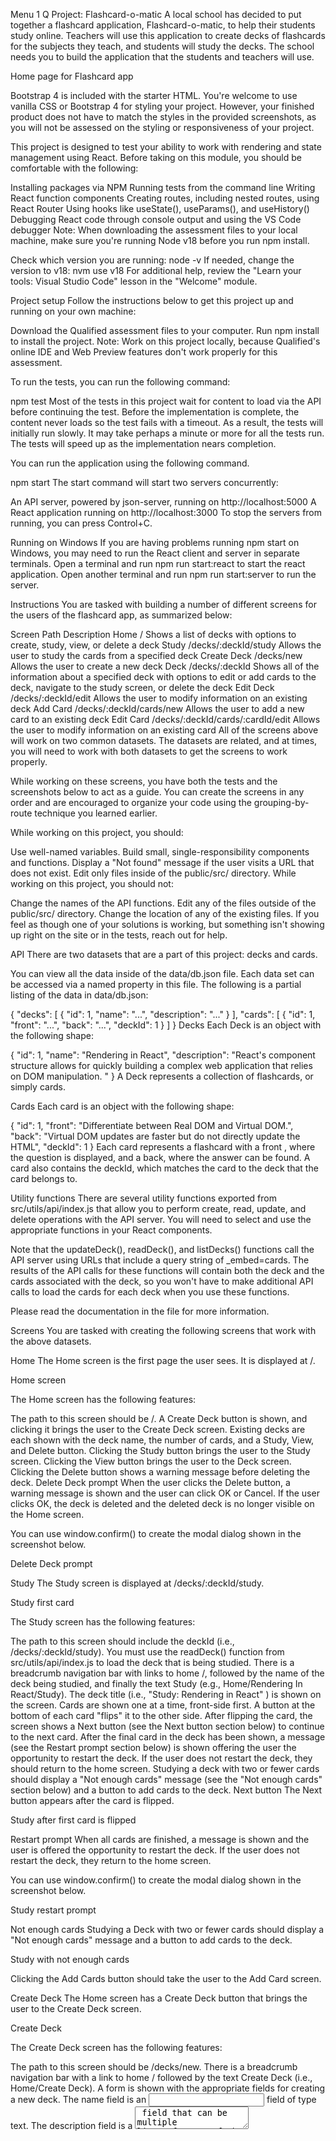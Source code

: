 
Menu
1
Q
Project: Flashcard-o-matic
A local school has decided to put together a flashcard application, Flashcard-o-matic, to help their students study online. Teachers will use this application to create decks of flashcards for the subjects they teach, and students will study the decks. The school needs you to build the application that the students and teachers will use.

Home page for Flashcard app

Bootstrap 4 is included with the starter HTML. You're welcome to use vanilla CSS or Bootstrap 4 for styling your project. However, your finished product does not have to match the styles in the provided screenshots, as you will not be assessed on the styling or responsiveness of your project.

This project is designed to test your ability to work with rendering and state management using React. Before taking on this module, you should be comfortable with the following:

Installing packages via NPM
Running tests from the command line
Writing React function components
Creating routes, including nested routes, using React Router
Using hooks like useState(), useParams(), and useHistory()
Debugging React code through console output and using the VS Code debugger
Note: When downloading the assessment files to your local machine, make sure you're running Node v18 before you run npm install.

Check which version you are running: node -v
If needed, change the version to v18: nvm use v18
For additional help, review the "Learn your tools: Visual Studio Code" lesson in the "Welcome" module.

Project setup
Follow the instructions below to get this project up and running on your own machine:

Download the Qualified assessment files to your computer.
Run npm install to install the project.
Note: Work on this project locally, because Qualified's online IDE and Web Preview features don't work properly for this assessment.

To run the tests, you can run the following command:

npm test
Most of the tests in this project wait for content to load via the API before continuing the test. Before the implementation is complete, the content never loads so the test fails with a timeout. As a result, the tests will initially run slowly. It may take perhaps a minute or more for all the tests run. The tests will speed up as the implementation nears completion.

You can run the application using the following command.

npm start
The start command will start two servers concurrently:

An API server, powered by json-server, running on http://localhost:5000
A React application running on http://localhost:3000
To stop the servers from running, you can press Control+C.

Running on Windows
If you are having problems running npm start on Windows, you may need to run the React client and server in separate terminals. Open a terminal and run npm run start:react to start the react application. Open another terminal and run npm run start:server to run the server.

Instructions
You are tasked with building a number of different screens for the users of the flashcard app, as summarized below:

Screen	Path	Description
Home	/	Shows a list of decks with options to create, study, view, or delete a deck
Study	/decks/:deckId/study	Allows the user to study the cards from a specified deck
Create Deck	/decks/new	Allows the user to create a new deck
Deck	/decks/:deckId	Shows all of the information about a specified deck with options to edit or add cards to the deck, navigate to the study screen, or delete the deck
Edit Deck	/decks/:deckId/edit	Allows the user to modify information on an existing deck
Add Card	/decks/:deckId/cards/new	Allows the user to add a new card to an existing deck
Edit Card	/decks/:deckId/cards/:cardId/edit	Allows the user to modify information on an existing card
All of the screens above will work on two common datasets. The datasets are related, and at times, you will need to work with both datasets to get the screens to work properly.

While working on these screens, you have both the tests and the screenshots below to act as a guide. You can create the screens in any order and are encouraged to organize your code using the grouping-by-route technique you learned earlier.

While working on this project, you should:

Use well-named variables.
Build small, single-responsibility components and functions.
Display a "Not found" message if the user visits a URL that does not exist.
Edit only files inside of the public/src/ directory.
While working on this project, you should not:

Change the names of the API functions.
Edit any of the files outside of the public/src/ directory.
Change the location of any of the existing files.
If you feel as though one of your solutions is working, but something isn't showing up right on the site or in the tests, reach out for help.

API
There are two datasets that are a part of this project: decks and cards.

You can view all the data inside of the data/db.json file. Each data set can be accessed via a named property in this file. The following is a partial listing of the data in data/db.json:

{
  "decks": [
    {
      "id": 1,
      "name": "...",
      "description": "..."
    }
  ],
  "cards": [
    {
      "id": 1,
      "front": "...",
      "back": "...",
      "deckId": 1
    }
  ]
}
Decks
Each Deck is an object with the following shape:

{
  "id": 1,
  "name": "Rendering in React",
  "description": "React's component structure allows for quickly building a complex web application that relies on DOM manipulation. "
}
A Deck represents a collection of flashcards, or simply cards.

Cards
Each card is an object with the following shape:

{
  "id": 1,
  "front": "Differentiate between Real DOM and Virtual DOM.",
  "back": "Virtual DOM updates are faster but do not directly update the HTML",
  "deckId": 1
}
Each card represents a flashcard with a front , where the question is displayed, and a back, where the answer can be found. A card also contains the deckId, which matches the card to the deck that the card belongs to.

Utility functions
There are several utility functions exported from src/utils/api/index.js that allow you to perform create, read, update, and delete operations with the API server. You will need to select and use the appropriate functions in your React components.

Note that the updateDeck(), readDeck(), and listDecks() functions call the API server using URLs that include a query string of _embed=cards. The results of the API calls for these functions will contain both the deck and the cards associated with the deck, so you won't have to make additional API calls to load the cards for each deck when you use these functions.

Please read the documentation in the file for more information.

Screens
You are tasked with creating the following screens that work with the above datasets.

Home
The Home screen is the first page the user sees. It is displayed at /.

Home screen

The Home screen has the following features:

The path to this screen should be /.
A Create Deck button is shown, and clicking it brings the user to the Create Deck screen.
Existing decks are each shown with the deck name, the number of cards, and a Study, View, and Delete button.
Clicking the Study button brings the user to the Study screen.
Clicking the View button brings the user to the Deck screen.
Clicking the Delete button shows a warning message before deleting the deck.
Delete Deck prompt
When the user clicks the Delete button, a warning message is shown and the user can click OK or Cancel. If the user clicks OK, the deck is deleted and the deleted deck is no longer visible on the Home screen.

You can use window.confirm() to create the modal dialog shown in the screenshot below.

Delete Deck prompt

Study
The Study screen is displayed at /decks/:deckId/study.

Study first card

The Study screen has the following features:

The path to this screen should include the deckId (i.e., /decks/:deckId/study).
You must use the readDeck() function from src/utils/api/index.js to load the deck that is being studied.
There is a breadcrumb navigation bar with links to home /, followed by the name of the deck being studied, and finally the text Study (e.g., Home/Rendering In React/Study).
The deck title (i.e., "Study: Rendering in React" ) is shown on the screen.
Cards are shown one at a time, front-side first.
A button at the bottom of each card "flips" it to the other side.
After flipping the card, the screen shows a Next button (see the Next button section below) to continue to the next card.
After the final card in the deck has been shown, a message (see the Restart prompt section below) is shown offering the user the opportunity to restart the deck.
If the user does not restart the deck, they should return to the home screen.
Studying a deck with two or fewer cards should display a "Not enough cards" message (see the "Not enough cards" section below) and a button to add cards to the deck.
Next button
The Next button appears after the card is flipped.

Study after first card is flipped

Restart prompt
When all cards are finished, a message is shown and the user is offered the opportunity to restart the deck. If the user does not restart the deck, they return to the home screen.

You can use window.confirm() to create the modal dialog shown in the screenshot below.

Study restart prompt

Not enough cards
Studying a Deck with two or fewer cards should display a "Not enough cards" message and a button to add cards to the deck.

Study with not enough cards

Clicking the Add Cards button should take the user to the Add Card screen.

Create Deck
The Home screen has a Create Deck button that brings the user to the Create Deck screen.

Create Deck

The Create Deck screen has the following features:

The path to this screen should be /decks/new.
There is a breadcrumb navigation bar with a link to home / followed by the text Create Deck (i.e., Home/Create Deck).
A form is shown with the appropriate fields for creating a new deck.
The name field is an <input> field of type text.
The description field is a <textarea> field that can be multiple lines of text.
If the user clicks Submit, the user is taken to the Deck screen.
If the user clicks Cancel, the user is taken to the Home screen.
Deck
The Deck screen displays all of the information about a deck.

deck-routes-new.png

The Deck screen has the following features:

The path to this screen should include the deckId (i.e., /decks/:deckId).
You must use the readDeck() function from src/utils/api/index.js to load the existing deck.
There is a breadcrumb navigation bar with a link to home / followed by the name of the deck (e.g., Home/React Router).
The screen includes the deck name (e.g., "React Router") and deck description (e.g., "React Router is a collection of navigational components that compose declaratively in your application").
The screen includes Edit, Study, Add Cards, and Delete buttons. Each button takes the user to a different destination, as follows:

| Button Clicked | Destination |
| -------------- | ---------------------------------------------------------------------------------------------- |
| Edit | Edit Deck Screen |
| Study | Study screen |
| Add Cards | Add Card screen |
| Delete | Shows a warning message before deleting the deck]( See the "Delete Card Prompt" section below) |

Each card in the deck:

Is listed on the page under the "Cards" heading.
Shows a question and the answer to the question.
Has an Edit button that takes the user to the Edit Card screen when clicked.
Has a Delete button that allows that card to be deleted.
Delete Card Prompt
When the user clicks the Delete button associated with a card, a warning message is shown and the user can click OK or Cancel. If the user clicks OK, the card is deleted.

You can use window.confirm() to create the modal dialog shown in the screenshot below.

Delete card prompt

Edit Deck
The Edit Deck screen allows the user to modify information on an existing deck.

Edit Deck

The Edit Deck screen has the following features:

The path to this screen should include the deckId (i.e., /decks/:deckId/edit).
You must use the readDeck() function from src/utils/api/index.js to load the existing deck.
There is a breadcrumb navigation bar with a link to home /, followed by the name of the deck being edited, and finally the text Edit Deck (e.g., Home/Rendering in React/Edit Deck).
It displays the same form as the Create Deck screen, except it is prefilled with information for the existing deck.
The user can edit and update the form.
If the user clicks Cancel, the user is taken to the Deck screen.
Add Card
The Add Card screen allows the user to add a new card to an existing deck.

Add Card

The Add Card screen has the following features:

The path to this screen should include the deckId (i.e., /decks/:deckId/cards/new).
You must use the readDeck() function from src/utils/api/index.js to load the deck that you're adding the card to.
There is a breadcrumb navigation bar with a link to home /, followed by the name of the deck to which the cards are being added, and finally the text Add Card (e.g., Home/React Router/Add Card).
The screen displays the React Router: Add Card deck title.
A form is shown with the "front" and "back" fields for a new card. Both fields use a <textarea> tag that can accommodate multiple lines of text.
If the user clicks Save, a new card is created and associated with the relevant deck. Then the form is cleared and the process for adding a card is restarted.
If the user clicks Done, the user is taken to the Deck screen.
Edit Card
The Edit Card screen allows the user to modify information on an existing card.

Edit Card

The Edit Card screen has the following features:

The path to this screen should include the deckId and the cardId (i.e., /decks/:deckId/cards/:cardId/edit).
You must use the readDeck() function from src/utils/api/index.js to load the deck that contains the card to be edited. Additionally, you must use the readCard() function from src/utils/api/index.js to load the card that you want to edit.
There is a breadcrumb navigation bar with a link to home /, followed by the name of the deck of which the edited card is a member, and finally the text Edit Card :cardId (e.g., Home/Deck React Router/Edit Card 4).
It displays the same form as the Add Card screen, except it is prefilled with information for the existing card. It can be edited and updated.
If the user clicks on either Save or Cancel, the user is taken to the Deck screen.
Note: In addition to needing to pass the tests and requirements in the instructions here, please review the Rubric Requirements for the human-graded part of this project in your Thinkful curriculum page.

